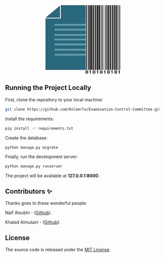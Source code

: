 <p align="center">
﻿<img src="logo.jpg"><br />
</p>


## Running the Project Locally

First, clone the repository to your local machine:

```bash
git clone https://github.com/0xlomrlo/Examination-Control-Committee.git
```

Install the requirements:

```bash
pip install -r requirements.txt
```

Create the database:

```bash
python manage.py migrate
```

Finally, run the development server:

```bash
python manage.py runserver
```

The project will be available at **127.0.0.1:8000**.


## Contributors ✨

Thanks goes to these wonderful people:

Naif Alsubhi - ([Github](https://github.com/Nayfde)).

Khaled Almutairi - ([Github](https://github.com/KLD96)).



## License

The source code is released under the [MIT License](https://github.com/0xlomrlo/Examination-Control-Committee/blob/master/LICENSE).
